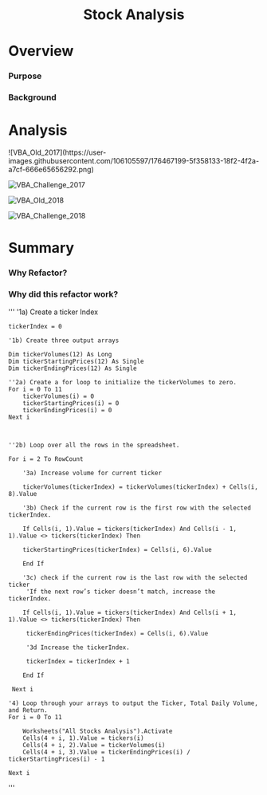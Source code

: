 <h1 Align="Center">
  
  Stock Analysis

  # Overview
  
  ### Purpose
  
  <p></p>

  ### Background
  
  <p></p>
  
  # Analysis
  <p>![VBA_Old_2017](https://user-images.githubusercontent.com/106105597/176467199-5f358133-18f2-4f2a-a7cf-666e65656292.png)

  ![VBA_Challenge_2017](https://user-images.githubusercontent.com/106105597/176467212-a41b4aad-c92f-49f0-8f67-f8bae440de4a.png)

  ![VBA_Old_2018](https://user-images.githubusercontent.com/106105597/176467292-95dec2da-c85a-4730-8be3-fb73545dd10e.png)
    
  ![VBA_Challenge_2018](https://user-images.githubusercontent.com/106105597/176467307-53a04995-d3a8-49e2-a41f-44e830ae5495.png)

  </p>
    
  # Summary
  
  <p></p>
  
  ### Why Refactor?
   
  <p></p> 
  
  ### Why did this refactor work?
  
  '''
  '1a) Create a ticker Index
    
    tickerIndex = 0
    
    '1b) Create three output arrays
    
    Dim tickerVolumes(12) As Long
    Dim tickerStartingPrices(12) As Single
    Dim tickerEndingPrices(12) As Single
    
    ''2a) Create a for loop to initialize the tickerVolumes to zero.
    For i = 0 To 11
        tickerVolumes(i) = 0
        tickerStartingPrices(i) = 0
        tickerEndingPrices(i) = 0
    Next i
    
    
    
    ''2b) Loop over all the rows in the spreadsheet.
    
    For i = 2 To RowCount
    
        '3a) Increase volume for current ticker
        
        tickerVolumes(tickerIndex) = tickerVolumes(tickerIndex) + Cells(i, 8).Value
        
        '3b) Check if the current row is the first row with the selected tickerIndex.
            
        If Cells(i, 1).Value = tickers(tickerIndex) And Cells(i - 1, 1).Value <> tickers(tickerIndex) Then
         
        tickerStartingPrices(tickerIndex) = Cells(i, 6).Value
         
        End If
        
        '3c) check if the current row is the last row with the selected ticker
         'If the next row’s ticker doesn’t match, increase the tickerIndex.
            
        If Cells(i, 1).Value = tickers(tickerIndex) And Cells(i + 1, 1).Value <> tickers(tickerIndex) Then
         
         tickerEndingPrices(tickerIndex) = Cells(i, 6).Value
         
         '3d Increase the tickerIndex.
         
         tickerIndex = tickerIndex + 1
         
        End If
    
     Next i
           
    '4) Loop through your arrays to output the Ticker, Total Daily Volume, and Return.
    For i = 0 To 11
        
        Worksheets("All Stocks Analysis").Activate
        Cells(4 + i, 1).Value = tickers(i)
        Cells(4 + i, 2).Value = tickerVolumes(i)
        Cells(4 + i, 3).Value = tickerEndingPrices(i) / tickerStartingPrices(i) - 1
        
    Next i
  '''
  
  <p></p>
